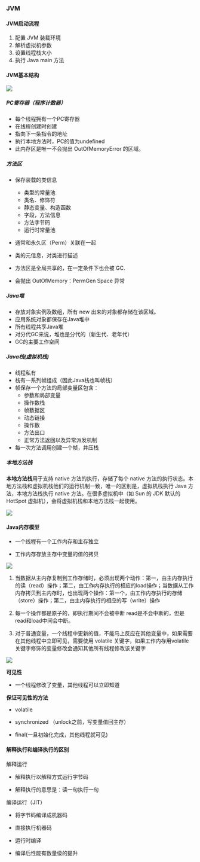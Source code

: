 ### JVM 

#### JVM启动流程

1. 配置 JVM 装载环境 
2. 解析虚拟机参数 
3. 设置线程栈大小 
4. 执行 Java main 方法

#### JVM基本结构

![](https://cdn.sinaimg.cn.52ecy.cn/large/005BYqpgly1g47uhopk50j30ob0e97cr.jpg)

##### PC寄存器（程序计数器）

- 每个线程拥有一个PC寄存器
- 在线程创建时创建
- 指向下一条指令的地址
- 执行本地方法时，PC的值为undefined
- 此内存区是唯一不会抛出 OutOfMemoryError 的区域。

##### 方法区

- 保存装载的类信息

  - 类型的常量池
  - 类名、修饰符
  - 静态变量、构造函数
  - 字段，方法信息
  - 方法字节码
  - 运行时常量池
- 通常和永久区（Perm）关联在一起
- 类的元信息，对类进行描述
- 方法区是全局共享的，在一定条件下也会被 GC.
- 会抛出 OutOfMemory：PermGen Space 异常

##### Java堆

- 存放对象实例及数组，所有 new 出来的对象都存储在该区域。
- 应用系统对象都保存在Java堆中 
- 所有线程共享Java堆
- 对分代GC来说，堆也是分代的（新生代、老年代）
- GC的主要工作空间

##### Java栈(虚拟机栈)

- 线程私有
- 栈有一系列帧组成（因此Java栈也叫帧栈）
- 帧保存一个方法的局部变量区包含：
  - 参数和局部变量
  - 操作数栈
  - 帧数据区
  - 动态链接
  - 操作数
  - 方法出口
  - 正常方法返回以及异常派发机制
- 每一次方法调用创建一个帧，并压栈 

##### 本地方法栈

 **本地方法栈**用于支持 native 方法的执行，存储了每个 native 方法的执行状态。本地方法栈和虚拟机栈他们的运行机制一致，唯一的区别是，虚拟机栈执行 Java 方法，本地方法栈执行 native 方法。在很多虚拟机中（如 Sun 的 JDK 默认的 HotSpot 虚拟机），会将虚拟机栈和本地方法栈一起使用。





![](https://cdn.sinaimg.cn.52ecy.cn/large/005BYqpgly1g47vxp2io1j30nm0asq61.jpg)

#### Java内存模型

- 一个线程有一个工作内存和主存独立

- 工作内存存放主存中变量的值的拷贝

![](https://cdn.sinaimg.cn.52ecy.cn/large/005BYqpgly1g47w7qy2e8j30h708owef.jpg)

1. 当数据从主内存复制到工作存储时，必须出现两个动作：第一，由主内存执行的读（read）操作；第二，由工作内存执行的相应的load操作；当数据从工作内存拷贝到主内存时，也出现两个操作：第一个，由工作内存执行的存储（store）操作；第二，由主内存执行的相应的写（write）操作

2. 每一个操作都是原子的，即执行期间不会被中断 read是不会中断的，但是read和load中间会中断。

3. 对于普通变量，一个线程中更新的值，不能马上反应在其他变量中，如果需要在其他线程中立即可见，需要使用 volatile 关键字，如果工作内存用volatile 关键字修饰的变量修改会通知其他所有线程修改该关键字

![](https://cdn.sinaimg.cn.52ecy.cn/large/005BYqpgly1g47wehya64j30bt0ajwf7.jpg)

**可见性**

- 一个线程修改了变量，其他线程可以立即知道

**保证可见性的方法**

- volatile

- synchronized （unlock之前，写变量值回主存）

- final(一旦初始化完成，其他线程就可见)

#### 解释执行和编译执行的区别

解释运行

- 解释执行以解释方式运行字节码

- 解释执行的意思是：读一句执行一句

编译运行（JIT）

- 将字节码编译成机器码

- 直接执行机器码

- 运行时编译

- 编译后性能有数量级的提升